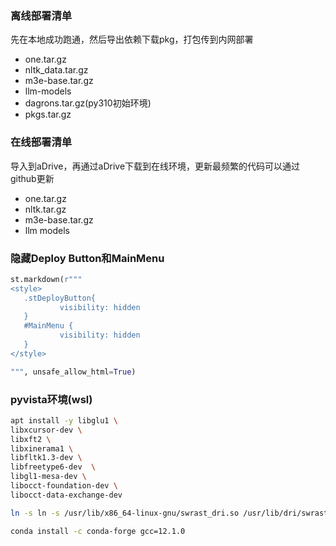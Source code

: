 ### 离线部署清单

先在本地成功跑通，然后导出依赖下载pkg，打包传到内网部署

- one.tar.gz
- nltk\_data.tar.gz
- m3e-base.tar.gz
- llm-models
- dagrons.tar.gz(py310初始环境)
- pkgs.tar.gz

### 在线部署清单

导入到aDrive，再通过aDrive下载到在线环境，更新最频繁的代码可以通过github更新

- one.tar.gz
- nltk.tar.gz
- m3e-base.tar.gz
- llm models


### 隐藏Deploy Button和MainMenu

```python
st.markdown(r"""
<style>
   .stDeployButton{
           visibility: hidden
   }
   #MainMenu {
           visibility: hidden
   }
</style>

""", unsafe_allow_html=True)
```

### pyvista环境(wsl)

```bash
apt install -y libglu1 \
libxcursor-dev \
libxft2 \
libxinerama1 \
libfltk1.3-dev \ 
libfreetype6-dev  \
libgl1-mesa-dev \
libocct-foundation-dev \
libocct-data-exchange-dev 

ln -s ln -s /usr/lib/x86_64-linux-gnu/swrast_dri.so /usr/lib/dri/swrast_dri.so

conda install -c conda-forge gcc=12.1.0
```
